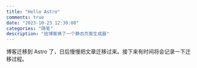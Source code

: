 ```yaml
---
title: "Hello Astro"
comments: true
date: "2023-10-23 12:30:00"
categories: "随笔"
description: "给博客换了一个静态页面生成器"
---
```


博客迁移到 Astro 了，日后慢慢把文章迁移过来。接下来有时间将会记录一下迁移过程。

